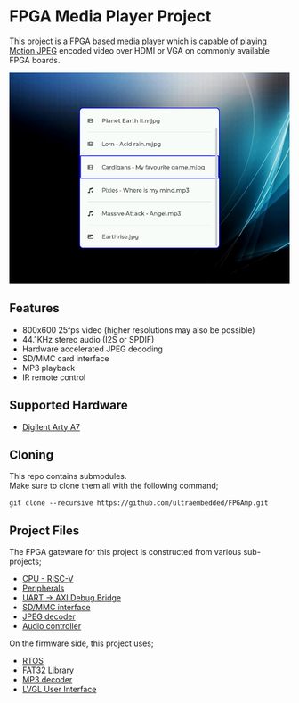 # FPGA Media Player Project

This project is a FPGA based media player which is capable of playing [Motion JPEG](https://en.wikipedia.org/wiki/Motion_JPEG) encoded video over HDMI or VGA on commonly available FPGA boards.

![](docs/demo.png)

## Features
* 800x600 25fps video (higher resolutions may also be possible)
* 44.1KHz stereo audio (I2S or SPDIF)
* Hardware accelerated JPEG decoding
* SD/MMC card interface
* MP3 playback
* IR remote control

## Supported Hardware
* [Digilent Arty A7](https://reference.digilentinc.com/reference/programmable-logic/arty-a7/start)

## Cloning

This repo contains submodules.  
Make sure to clone them all with the following command;

```
git clone --recursive https://github.com/ultraembedded/FPGAmp.git

```

## Project Files

The FPGA gateware for this project is constructed from various sub-projects;
* [CPU - RISC-V](https://github.com/ultraembedded/riscv)
* [Peripherals](https://github.com/ultraembedded/core_soc)
* [UART -> AXI Debug Bridge](https://github.com/ultraembedded/core_dbg_bridge)
* [SD/MMC interface](https://github.com/ultraembedded/core_mmc)
* [JPEG decoder](https://github.com/ultraembedded/core_jpeg_decoder)
* [Audio controller](https://github.com/ultraembedded/core_audio)

On the firmware side, this project uses;
* [RTOS](https://github.com/ultraembedded/librtos)
* [FAT32 Library](https://github.com/ultraembedded/fat_io_lib)
* [MP3 decoder](https://github.com/ultraembedded/libhelix-mp3)
* [LVGL User Interface](https://github.com/lvgl/lvgl)
